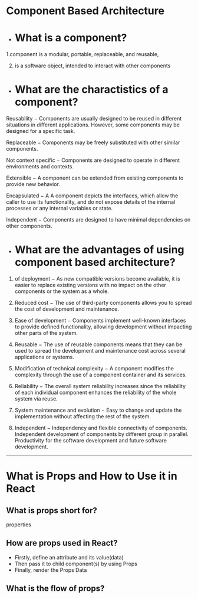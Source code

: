 # Component Based Architecture


* # What is a component?

1.component is a modular, portable, replaceable, and reusable,

2.  is a software object, intended to interact with other components
 
* # What are the charactistics of a component?

Reusability − Components are usually designed to be reused in different situations in different applications. However, some components may be designed for a specific task.

Replaceable − Components may be freely substituted with other similar components.

Not context specific − Components are designed to operate in different environments and contexts.

Extensible − A component can be extended from existing components to provide new behavior.

Encapsulated − A A component depicts the interfaces, which allow the caller to use its functionality, and do not expose details of the internal processes or any internal variables or state.

Independent − Components are designed to have minimal dependencies on other components.

* # What are the advantages of using component based architecture?

1.  of deployment − As new compatible versions become available, it is easier to replace existing versions with no impact on the other components or the system as a whole.

2. Reduced cost − The use of third-party components allows you to spread the cost of development and maintenance.

3. Ease of development − Components implement well-known interfaces to provide defined functionality, allowing development without impacting other parts of the system.

4. Reusable − The use of reusable components means that they can be used to spread the development and maintenance cost across several applications or systems.

5. Modification of technical complexity − A component modifies the complexity through the use of a component container and its services.

6. Reliability − The overall system reliability increases since the reliability of each individual component enhances the reliability of the whole system via reuse.

7. System maintenance and evolution − Easy to change and update the implementation without affecting the rest of the system.

8. Independent − Independency and flexible connectivity of components. Independent development of components by different group in parallel. Productivity for the software development and future software development.

_______________________
# What is Props and How to Use it in React

## What is props short for?
properties
## How are props used in React?
* Firstly, define an attribute and its value(data)
* Then pass it to child component(s) by using Props
* Finally, render the Props Data
## What is the flow of props?